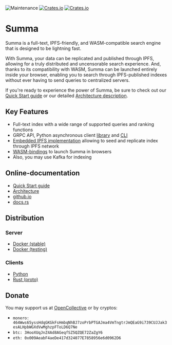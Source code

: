 ![Maintenance](https://img.shields.io/badge/maintenance-activly--developed-brightgreen.svg)
[![Crates.io](https://img.shields.io/crates/v/summa-core.svg?label=summa-core)](https://crates.io/crates/summa-core)
[![Crates.io](https://img.shields.io/crates/v/summa-server.svg?label=summa-server)](https://crates.io/crates/summa-server)

# Summa

Summa is a full-text, IPFS-friendly, and WASM-compatible search engine that is designed to be lightning fast.

With Summa, your data can be replicated and published through IPFS, allowing for a truly distributed and uncensorable search experience. And, thanks to its compatibility with WASM, Summa can be launched entirely inside your browser, enabling you to search through IPFS-published indexes without ever having to send queries to centralized servers.

If you're ready to experience the power of Summa, be sure to check out our [Quick Start guide](https://izihawa.github.io/summa/guides/quick-start) or our detailed [Architecture description](https://izihawa.github.io/summa/core/architecture). 

## Key Features

- Full-text index with a wide range of supported queries and ranking functions
- GRPC API, Python asynchronous client [library](https://izihawa.github.io/summa/apis/python-api) and [CLI](https://izihawa.github.io/summa/apis/python-api)
- [Embedded IPFS implementation](https://github.com/n0-computer/iroh) allowing to seed and replicate index through IPFS network
- [WASM-bindings](https://izihawa.github.io/summa/apis/wasm-api) to launch Summa in browsers
- Also, you may use Kafka for indexing

## Online-documentation

- [Quick Start guide](https://izihawa.github.io/summa/guides/quick-start)
- [Architecture](https://izihawa.github.io/summa/core/architecture)
- [github.io](https://izihawa.github.io/summa)
- [docs.rs](https://docs.rs/summa-core)

## Distribution

### Server

- [Docker (stable)](https://hub.docker.com/r/izihawa/summa-server/stable)
- [Docker (testing)](https://hub.docker.com/r/izihawa/summa-server/testing)

### Clients

- [Python](https://pypi.org/project/aiosumma/)
- [Rust (proto)](https://lib.rs/crates/summa-proto)


## Donate

You may support us at [OpenCollective](https://opencollective.com/izihawa) or by cryptos:
- `monero: 464Wws65yssHdqGKGkFsHmbqNhBJ7zoPrbPTGAJma4VmTngtrJmQEaG9i739CUJJak3esALHpbWGXdVwMghzpFToLD6Q7Ne`
- `btc: 3HooXUqJnZ4Ad8AGeqfSZ5QZQE72ZaZgY6`
- `eth: 0x009AeabF4aeDe417d324077E7858956e6d0962D6`

